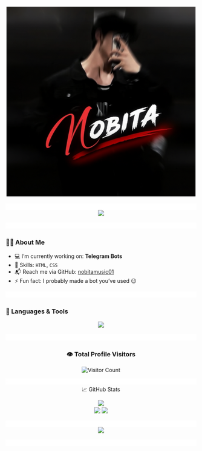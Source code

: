 <!-- Nobita's GitHub Profile README -->
<p align="center">
  <img src="https://github.com/nobitamusic01/nobitamusic01/raw/main/file_00000000233461f9a737ffa1ec09c591.png" width="500" alt="My Photo"/>
</p>

<p align="center">
  <img src=https://github.com/nobitamusic01/nobitamusic01/blob/6bb340f81a8fa7673dc0b7d9de4faed26950cfae/212284100-561aa473-3905-4a80-b561-0d28506553ee.gif

<p align="center">
  <img src="https://readme-typing-svg.herokuapp.com?font=Fira+Code&duration=3000&pause=500&color=00F7FF&center=true&vCenter=true&width=435&lines=𝐇𝐀𝐘+𝐓𝐇𝐄𝐑𝐄!+👋;𝐈'𝐌+𝐍𝐎𝐁𝐈𝐓𝐀;𝐂𝐎𝐃𝐄𝐑+𝐃𝐄𝐕𝐋𝐎𝐏𝐄𝐑+%7C+𝐓𝐄𝐋𝐄𝐆𝐑𝐀𝐌+𝐁𝐎𝐓𝐒+𝐌𝐀𝐊𝐄𝐑" />
</p>

<p align="center">
  <img src=https://github.com/nobitamusic01/nobitamusic01/blob/6bb340f81a8fa7673dc0b7d9de4faed26950cfae/212284100-561aa473-3905-4a80-b561-0d28506553ee.gif

---

### 🙋‍♂️ About Me

- 💻 I’m currently working on: **Telegram Bots**
- 🎯 Skills: `HTML`, `CSS`
- 📬 Reach me via GitHub: [nobitamusic01](https://github.com/nobitamusic01)
- ⚡ Fun fact: I probably made a bot you’ve used 😉

<p align="center">
  <img src=https://github.com/nobitamusic01/nobitamusic01/blob/6bb340f81a8fa7673dc0b7d9de4faed26950cfae/212284100-561aa473-3905-4a80-b561-0d28506553ee.gif

---

### 🧰 Languages & Tools

<p align="center">
  <img src="https://skillicons.dev/icons?i=html,css,github,vscode" />
</p>

<p align="center">
  <img src=https://github.com/nobitamusic01/nobitamusic01/blob/6bb340f81a8fa7673dc0b7d9de4faed26950cfae/212284100-561aa473-3905-4a80-b561-0d28506553ee.gif

---
<h3 align="center">👁️ Total Profile Visitors</h3>

<p align="center">
  <img src="https://profile-counter.glitch.me/nobitamusic01/count.svg" alt="Visitor Count"/>
</p>

<p align="center">
  <img src=https://github.com/nobitamusic01/nobitamusic01/blob/6bb340f81a8fa7673dc0b7d9de4faed26950cfae/212284100-561aa473-3905-4a80-b561-0d28506553ee.gif

### 📈 GitHub Stats

<p align="center">
  <img src="https://github-readme-streak-stats.herokuapp.com?user=nobitamusic01&theme=tokyonight&hide_border=true" />
  <br/>
  <img src="https://github-readme-stats.vercel.app/api?username=nobitamusic01&show_icons=true&theme=tokyonight&hide_border=true" width="400"/>
  <img src="https://github-readme-stats.vercel.app/api/top-langs/?username=nobitamusic01&layout=compact&theme=tokyonight&hide_border=true" width="300"/>
</p>

<p align="center">
  <img src=https://github.com/nobitamusic01/nobitamusic01/blob/6bb340f81a8fa7673dc0b7d9de4faed26950cfae/212284100-561aa473-3905-4a80-b561-0d28506553ee.gif

<p align="center">
  <img src="https://readme-typing-svg.herokuapp.com?font=Fira+Code&duration=3000&pause=500&color=00F7FF&center=true&vCenter=true&width=435&lines=𝐍𝐎𝐁𝐈𝐓𝐀+𝐎𝐍+𝐓𝐎𝐏" />
</p>
<p align="center">
  <img src=https://github.com/nobitamusic01/nobitamusic01/blob/6bb340f81a8fa7673dc0b7d9de4faed26950cfae/212284100-561aa473-3905-4a80-b561-0d28506553ee.gif
    
---
